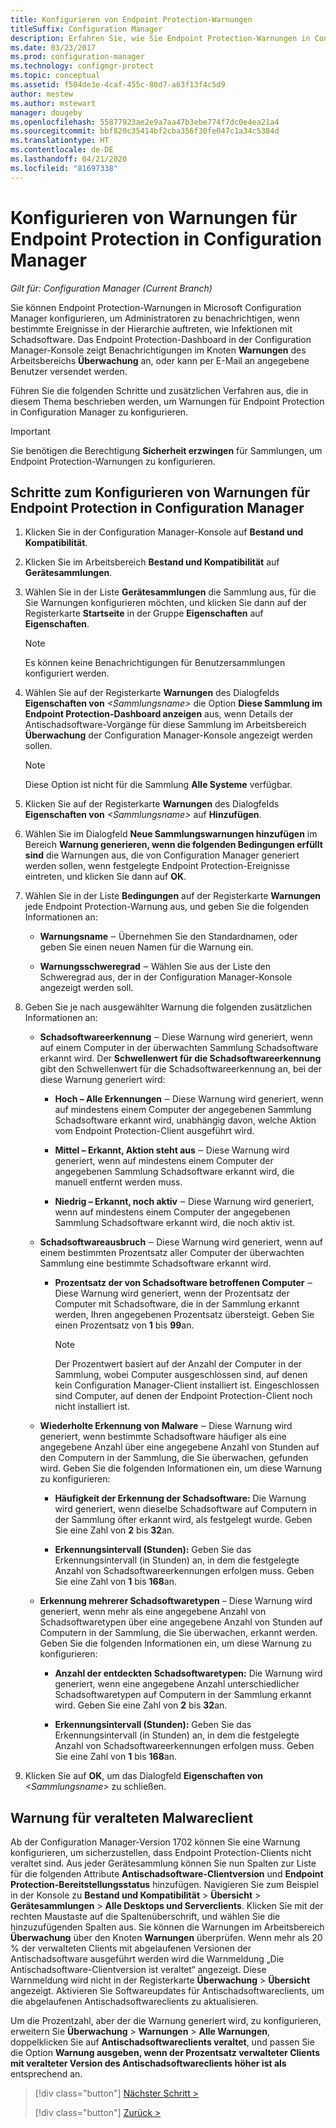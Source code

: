 ```yaml
---
title: Konfigurieren von Endpoint Protection-Warnungen
titleSuffix: Configuration Manager
description: Erfahren Sie, wie Sie Endpoint Protection-Warnungen in Configuration Manager konfigurieren.
ms.date: 03/23/2017
ms.prod: configuration-manager
ms.technology: configmgr-protect
ms.topic: conceptual
ms.assetid: f504de3e-4caf-455c-80d7-a63f13f4c5d9
author: mestew
ms.author: mstewart
manager: dougeby
ms.openlocfilehash: 55877923ae2e9a7aa47b3ebe774f7dc0e4ea21a4
ms.sourcegitcommit: bbf820c35414bf2cba356f30fe047c1a34c5384d
ms.translationtype: HT
ms.contentlocale: de-DE
ms.lasthandoff: 04/21/2020
ms.locfileid: "81697338"
---
```

#  <a name="configure-alerts-for-endpoint-protection-in-configuration-manager"></a>Konfigurieren von Warnungen für Endpoint Protection in Configuration Manager

*Gilt für: Configuration Manager (Current Branch)*

 Sie können Endpoint Protection-Warnungen in Microsoft Configuration Manager konfigurieren, um Administratoren zu benachrichtigen, wenn bestimmte Ereignisse in der Hierarchie auftreten, wie Infektionen mit Schadsoftware. Das Endpoint Protection-Dashboard in der Configuration Manager-Konsole zeigt Benachrichtigungen im Knoten **Warnungen** des Arbeitsbereichs **Überwachung** an, oder kann per E-Mail an angegebene Benutzer versendet werden.

 Führen Sie die folgenden Schritte und zusätzlichen Verfahren aus, die in diesem Thema beschrieben werden, um Warnungen für Endpoint Protection in Configuration Manager zu konfigurieren.

> [!IMPORTANT]
>  Sie benötigen die Berechtigung **Sicherheit erzwingen** für Sammlungen, um Endpoint Protection-Warnungen zu konfigurieren.

## <a name="steps-to-configure-alerts-for-endpoint-protection-in-configuration-manager"></a>Schritte zum Konfigurieren von Warnungen für Endpoint Protection in Configuration Manager

1.  Klicken Sie in der Configuration Manager-Konsole auf **Bestand und Kompatibilität**.

2.  Klicken Sie im Arbeitsbereich **Bestand und Kompatibilität** auf **Gerätesammlungen**.

3.  Wählen Sie in der Liste **Gerätesammlungen** die Sammlung aus, für die Sie Warnungen konfigurieren möchten, und klicken Sie dann auf der Registerkarte **Startseite** in der Gruppe **Eigenschaften** auf **Eigenschaften**.

    > [!NOTE]
    >  Es können keine Benachrichtigungen für Benutzersammlungen konfiguriert werden.

4.  Wählen Sie auf der Registerkarte **Warnungen** des Dialogfelds **Eigenschaften von** _<Sammlungsname\>_ die Option **Diese Sammlung im Endpoint Protection-Dashboard anzeigen** aus, wenn Details der Antischadsoftware-Vorgänge für diese Sammlung im Arbeitsbereich **Überwachung** der Configuration Manager-Konsole angezeigt werden sollen.

    > [!NOTE]
    >  Diese Option ist nicht für die Sammlung **Alle Systeme** verfügbar.

5.  Klicken Sie auf der Registerkarte **Warnungen** des Dialogfelds **Eigenschaften von** _<Sammlungsname\>_ auf **Hinzufügen**.

6.  Wählen Sie im Dialogfeld **Neue Sammlungswarnungen hinzufügen** im Bereich **Warnung generieren, wenn die folgenden Bedingungen erfüllt sind** die Warnungen aus, die von Configuration Manager generiert werden sollen, wenn festgelegte Endpoint Protection-Ereignisse eintreten, und klicken Sie dann auf **OK**.

7.  Wählen Sie in der Liste **Bedingungen** auf der Registerkarte **Warnungen** jede Endpoint Protection-Warnung aus, und geben Sie die folgenden Informationen an:

    -   **Warnungsname** ‒ Übernehmen Sie den Standardnamen, oder geben Sie einen neuen Namen für die Warnung ein.

    -   **Warnungsschweregrad** ‒ Wählen Sie aus der Liste den Schweregrad aus, der in der Configuration Manager-Konsole angezeigt werden soll.

8.  Geben Sie je nach ausgewählter Warnung die folgenden zusätzlichen Informationen an:

    -   **Schadsoftwareerkennung** ‒ Diese Warnung wird generiert, wenn auf einem Computer in der überwachten Sammlung Schadsoftware erkannt wird. Der **Schwellenwert für die Schadsoftwareerkennung** gibt den Schwellenwert für die Schadsoftwareerkennung an, bei der diese Warnung generiert wird:

        -   **Hoch – Alle Erkennungen** ‒ Diese Warnung wird generiert, wenn auf mindestens einem Computer der angegebenen Sammlung Schadsoftware erkannt wird, unabhängig davon, welche Aktion vom Endpoint Protection-Client ausgeführt wird.

        -   **Mittel – Erkannt, Aktion steht aus** ‒ Diese Warnung wird generiert, wenn auf mindestens einem Computer der angegebenen Sammlung Schadsoftware erkannt wird, die manuell entfernt werden muss.

        -   **Niedrig – Erkannt, noch aktiv** ‒ Diese Warnung wird generiert, wenn auf mindestens einem Computer der angegebenen Sammlung Schadsoftware erkannt wird, die noch aktiv ist.

    -   **Schadsoftwareausbruch** ‒ Diese Warnung wird generiert, wenn auf einem bestimmten Prozentsatz aller Computer der überwachten Sammlung eine bestimmte Schadsoftware erkannt wird.

        -   **Prozentsatz der von Schadsoftware betroffenen Computer** ‒ Diese Warnung wird generiert, wenn der Prozentsatz der Computer mit Schadsoftware, die in der Sammlung erkannt werden, Ihren angegebenen Prozentsatz übersteigt. Geben Sie einen Prozentsatz von **1** bis **99**an.

            > [!NOTE]
            >  Der Prozentwert basiert auf der Anzahl der Computer in der Sammlung, wobei Computer ausgeschlossen sind, auf denen kein Configuration Manager-Client installiert ist. Eingeschlossen sind Computer, auf denen der Endpoint Protection-Client noch nicht installiert ist.

    -   **Wiederholte Erkennung von Malware** ‒ Diese Warnung wird generiert, wenn bestimmte Schadsoftware häufiger als eine angegebene Anzahl über eine angegebene Anzahl von Stunden auf den Computern in der Sammlung, die Sie überwachen, gefunden wird. Geben Sie die folgenden Informationen ein, um diese Warnung zu konfigurieren:

        -   **Häufigkeit der Erkennung der Schadsoftware:** Die Warnung wird generiert, wenn dieselbe Schadsoftware auf Computern in der Sammlung öfter erkannt wird, als festgelegt wurde. Geben Sie eine Zahl von **2** bis **32**an.

        -   **Erkennungsintervall (Stunden):** Geben Sie das Erkennungsintervall (in Stunden) an, in dem die festgelegte Anzahl von Schadsoftwareerkennungen erfolgen muss. Geben Sie eine Zahl von **1** bis **168**an.

    -   **Erkennung mehrerer Schadsoftwaretypen** – Diese Warnung wird generiert, wenn mehr als eine angegebene Anzahl von Schadsoftwaretypen über eine angegebene Anzahl von Stunden auf Computern in der Sammlung, die Sie überwachen, erkannt werden. Geben Sie die folgenden Informationen ein, um diese Warnung zu konfigurieren:

        -   **Anzahl der entdeckten Schadsoftwaretypen:** Die Warnung wird generiert, wenn eine angegebene Anzahl unterschiedlicher Schadsoftwaretypen auf Computern in der Sammlung erkannt wird. Geben Sie eine Zahl von **2** bis **32**an.

        -   **Erkennungsintervall (Stunden):** Geben Sie das Erkennungsintervall (in Stunden) an, in dem die festgelegte Anzahl von Schadsoftwareerkennungen erfolgen muss. Geben Sie eine Zahl von **1** bis **168**an.

9. Klicken Sie auf **OK**, um das Dialogfeld **Eigenschaften von** _<Sammlungsname\>_ zu schließen.  

## <a name="alert-for-outdated-malware-client"></a>Warnung für veralteten Malwareclient

Ab der Configuration Manager-Version 1702 können Sie eine Warnung konfigurieren, um sicherzustellen, dass Endpoint Protection-Clients nicht veraltet sind. Aus jeder Gerätesammlung können Sie nun Spalten zur Liste für die folgenden Attribute **Antischadsoftware-Clientversion** und **Endpoint Protection-Bereitstellungsstatus** hinzufügen. Navigieren Sie zum Beispiel in der Konsole zu **Bestand und Kompatibilität** > **Übersicht** > **Gerätesammlungen** > **Alle Desktops und Serverclients**. Klicken Sie mit der rechten Maustaste auf die Spaltenüberschrift, und wählen Sie die hinzuzufügenden Spalten aus. Sie können die Warnungen im Arbeitsbereich **Überwachung** über den Knoten **Warnungen** überprüfen. Wenn mehr als 20 % der verwalteten Clients mit abgelaufenen Versionen der Antischadsoftware ausgeführt werden wird die Warnmeldung „Die Antischadsoftware-Clientversion ist veraltet“ angezeigt. Diese Warnmeldung wird nicht in der Registerkarte **Überwachung** > **Übersicht** angezeigt. Aktivieren Sie Softwareupdates für Antischadsoftwareclients, um die abgelaufenen Antischadsoftwareclients zu aktualisieren.

Um die Prozentzahl, aber der die Warnung generiert wird, zu konfigurieren, erweitern Sie **Überwachung** > **Warnungen** > **Alle Warnungen**, doppelklicken Sie auf **Antischadsoftwareclients veraltet**, und passen Sie die Option **Warnung ausgeben, wenn der Prozentsatz verwalteter Clients mit veralteter Version des Antischadsoftwareclients höher ist als** entsprechend an.

> [!div class="button"]
> [Nächster Schritt >](endpoint-definition-updates.md)
> 
> [!div class="button"]
> [Zurück >](endpoint-protection-site-role.md)
